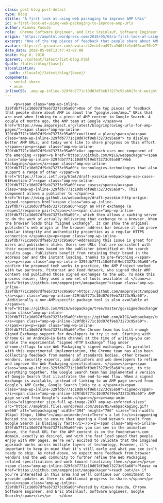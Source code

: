 ```yaml
---
class: post-blog post-detail
type: Blog
$title: "A first look at using web packaging to improve AMP URLs"
id: a-first-look-at-using-web-packaging-to-improve-amp-urls
author: Kinuko Yasuda
role:  Chrome Software Engineer, and Eric Steinlauf, Software Engineer, Google Search
origin: "https://amphtml.wordpress.com/2018/05/08/a-first-look-at-using-web-packaging-to-improve-amp-urls/amp/"
excerpt: "One of the top pieces of feedback that people share about AMP is about the “google.com/amp…” URLs that are used when linking to a piece of AMP content in Google Search. A couple of months ago, the AMP team at Google outlined a plan to display better AMP URLs, and today we’d like to share [&#8230;]"
avatar: https://1.gravatar.com/avatar/42ecb1ea497ca9d0ffe1e406cae70e27?s=96&d=identicon&r=G
date_data: 2018-05-08T13:47:43-07:00
$date: May 8, 2018
$parent: /content/latest/list-blog.html
$path: /latest/blog/{base}/
$localization:
  path: /{locale}/latest/blog/{base}/
components:
  - social-share
  - anim
inlineCSS: .amp-wp-inline-329fdb7771c10d07df9eb73273c95a60{font-weight:400;}
---
```


<div class="amp-wp-article-content">

		<p><span class="amp-wp-inline-329fdb7771c10d07df9eb73273c95a60">One of the top pieces of feedback that people share about AMP is about the “google.com/amp…” URLs that are used when linking to a piece of AMP content in Google Search. A couple of months ago, the AMP team at Google </span><a href="https://www.ampproject.org/latest/blog/improving-urls-for-amp-pages/"><span class="amp-wp-inline-329fdb7771c10d07df9eb73273c95a60">outlined a plan</span></a><span class="amp-wp-inline-329fdb7771c10d07df9eb73273c95a60"> to display better AMP URLs, and today we’d like to share progress on this effort.</span></p><p><span class="amp-wp-inline-329fdb7771c10d07df9eb73273c95a60">Our approach uses one component of the emerging </span><a href="https://github.com/WICG/webpackage"><span class="amp-wp-inline-329fdb7771c10d07df9eb73273c95a60">Web Packaging</span></a><span class="amp-wp-inline-329fdb7771c10d07df9eb73273c95a60"> technologies—technologies that also support a range of other </span><a href="https://tools.ietf.org/html/draft-yasskin-webpackage-use-cases-01#section-2"><span class="amp-wp-inline-329fdb7771c10d07df9eb73273c95a60">use cases</span></a><span class="amp-wp-inline-329fdb7771c10d07df9eb73273c95a60">. This component allows a publisher to </span><a href="https://wicg.github.io/webpackage/draft-yasskin-http-origin-signed-responses.html"><span class="amp-wp-inline-329fdb7771c10d07df9eb73273c95a60">sign an HTTP exchange (a request/response pair)</span></a><span class="amp-wp-inline-329fdb7771c10d07df9eb73273c95a60">, which then allows a caching server to do the work of actually delivering that exchange to a browser. When the browser loads this “Signed Exchange”, it can show the original publisher’s web origin in the browser address bar because it can prove similar integrity and authenticity properties as a regular HTTPS connection.</span></p><p><span class="amp-wp-inline-329fdb7771c10d07df9eb73273c95a60">Addressing this issue is great for users and publishers alike. Users see URLs that are consistent with their expectations based on the publisher identified on the search results page. Publishers benefit from retaining their brand in the address bar and the instant loading, thanks to pre-fetching.</span></p><p><span class="amp-wp-inline-329fdb7771c10d07df9eb73273c95a60">To confirm the proposed tech works in practice, the AMP Project worked with two partners, Pinterest and Food Network, who signed their AMP content and published those signed exchanges to the web. To make this process easier, they used a new set of tools available at </span><a href="https://github.com/ampproject/amppackager"><span class="amp-wp-inline-329fdb7771c10d07df9eb73273c95a60">https://github.com/ampproject/amppackager</span></a><span class="amp-wp-inline-329fdb7771c10d07df9eb73273c95a60">.  Additionally a non-AMP–specific package tool is also available at </span><a href="https://github.com/WICG/webpackage/tree/master/go/signedexchange"><span class="amp-wp-inline-329fdb7771c10d07df9eb73273c95a60">https://github.com/WICG/webpackage/tree/master/go/signedexchange</span></a><span class="amp-wp-inline-329fdb7771c10d07df9eb73273c95a60">.</span></p><p><span class="amp-wp-inline-329fdb7771c10d07df9eb73273c95a60">The Chrome team has built enough Signed Exchange support for developers to try it out. Starting with Chrome 67 on Android—in Beta channel at the time of writing—you can enable the experimental “Signed HTTP Exchange” flag under chrome://flags to use Web Packaging’s signed exchanges. In parallel with this experimental implementation, the Chrome team has also been collecting feedback from members of standards bodies, other browser vendors, security experts, and publishers and web developers to refine and improve the Web Packaging specifications. </span></p><p><span class="amp-wp-inline-329fdb7771c10d07df9eb73273c95a60">Last, to tie everything together, the Google Search team has implemented a version of Google Search that illustrates the end-to-end flow. When a signed exchange is available, instead of linking to an AMP page served from Google’s AMP Cache, Google Search links to a </span><i><span class="amp-wp-inline-329fdb7771c10d07df9eb73273c95a60">signed</span></i><span class="amp-wp-inline-329fdb7771c10d07df9eb73273c95a60"> AMP page served from Google’s cache.</span></p><p><amp-anim class="aligncenter size-full wp-image-2037 amp-wp-enforced-sizes" src="https://amphtml.files.wordpress.com/2018/05/webpackaging.gif?w=660" alt="webpackaging" width="394" height="786" sizes="(min-width: 394px) 394px, 100vw"></amp-anim><br/><i>There’s a lot h</i><i>appening behind the scenes to ensure that opening a Food Network result from Google Search is blazingly fast!</i></p><p><span class="amp-wp-inline-329fdb7771c10d07df9eb73273c95a60">As you can see in the animation above, the final URL for the AMP content is on the foodnetwork.com domain, exactly as desired, and with the fast load speed that people enjoy with AMP pages. We’re very excited to validate that the imagined approach works across multiple layers of technology. However, it’s important to keep in mind that it’s still early and what you see isn’t ready to ship. As noted above, we expect more feedback from browser vendors and the web community to further refine the Web Packaging related specifications and work toward finalizing them.</span></p><p><span class="amp-wp-inline-329fdb7771c10d07df9eb73273c95a60">Please <a href="https://github.com/ampproject/amppackager">reach out</a> if you’re interested in this area and we’ll continue our commitment to provide updates as there is additional progress to share.</span></p><p><i><span class="amp-wp-inline-329fdb7771c10d07df9eb73273c95a60">Posted by Kinuko Yasuda, Chrome Software Engineer, and Eric Steinlauf, Software Engineer, Google Search</span></i></p>	</div>

	

</div>

